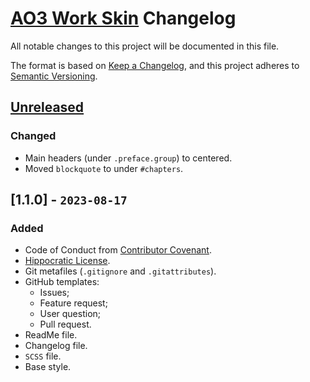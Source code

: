 # [AO3 Work Skin](https://github.com/Nereare/ao3_work_skin) Changelog

All notable changes to this project will be documented in this file.

The format is based on [Keep a Changelog](https://keepachangelog.com/en/1.0.0/),
and this project adheres to [Semantic Versioning](https://semver.org/spec/v2.0.0.html).

## [Unreleased]
### Changed
- Main headers (under `.preface.group`) to centered.
- Moved `blockquote` to under `#chapters`.

## [1.1.0] - `2023-08-17`
### Added
- Code of Conduct from [Contributor Covenant](https://www.contributor-covenant.org/).
- [Hippocratic License](LICENSE.md).
- Git metafiles (`.gitignore` and `.gitattributes`).
- GitHub templates:
  - Issues;
  - Feature request;
  - User question;
  - Pull request.
- ReadMe file.
- Changelog file.
- `SCSS` file.
- Base style.

[Unreleased]: https://github.com/Nereare/ao3_work_skin/compare/1.1.0...HEAD
[1.0.0]: https://github.com/Nereare/ao3_work_skin/releases/tag/1.1.0
